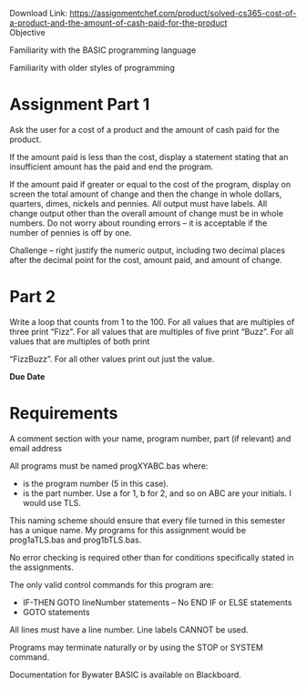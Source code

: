 Download Link: https://assignmentchef.com/product/solved-cs365-cost-of-a-product-and-the-amount-of-cash-paid-for-the-product
<br>
Objective

Familiarity with the BASIC programming language

Familiarity with older styles of programming

<h1>Assignment Part 1</h1>

Ask the user for a cost of a product and the amount of cash paid for the product.

If the amount paid is less than the cost, display a statement stating that an insufficient amount has the paid and end the program.

If the amount paid if greater or equal to the cost of the program, display on screen the total amount of change and then the change in whole dollars, quarters, dimes, nickels and pennies. All output must have labels. All change output other than the overall amount of change must be in whole numbers. Do not worry about rounding errors – it is acceptable if the number of pennies is off by one.

Challenge – right justify the numeric output, including two decimal places after the decimal point for the cost, amount paid, and amount of change.

<h1>Part 2</h1>

Write a loop that counts from 1 to the 100. For all values that are multiples of three print “Fizz”. For all values that are multiples of five print “Buzz”. For all values that are multiples of both print

“FizzBuzz”. For all other values print out just the value.

<strong>Due Date </strong>

<h1>Requirements</h1>

A comment section with your name, program number, part (if relevant) and email address

All programs must be named progXYABC.bas where:

<ul>

 <li>is the program number (5 in this case).</li>

 <li>is the part number. Use a for 1, b for 2, and so on ABC are your initials. I would use TLS.</li>

</ul>

This naming scheme should ensure that every file turned in this semester has a unique name. My programs for this assignment would be prog1aTLS.bas and prog1bTLS.bas.

No error checking is required other than for conditions specifically stated in the assignments.

The only valid control commands for this program are:

<ul>

 <li>IF-THEN GOTO lineNumber statements – No END IF or ELSE statements</li>

 <li>GOTO statements</li>

</ul>

All lines must have a line number. Line labels CANNOT be used.

Programs may terminate naturally or by using the STOP or SYSTEM command.

Documentation for Bywater BASIC is available on Blackboard.

<strong> </strong>